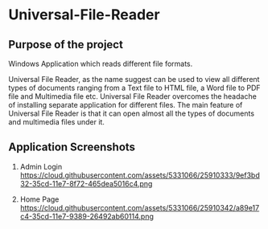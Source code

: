 # Universal-File-Reader
## Purpose of the project

Windows Application which reads different file formats.

Universal File Reader, as the name suggest can be used to view all different types of
documents ranging from a Text file to HTML file, a Word file to PDF file and Multimedia file etc.
Universal File Reader overcomes the headache of installing separate application for different files.
The main feature of Universal File Reader is that it can open almost all the types of documents and
multimedia files under it.

## Application Screenshots
1. Admin Login
https://cloud.githubusercontent.com/assets/5331066/25910333/9ef3bd32-35cd-11e7-8f72-465dea5016c4.png

2. Home Page
https://cloud.githubusercontent.com/assets/5331066/25910342/a89e17c4-35cd-11e7-9389-26492ab60114.png
